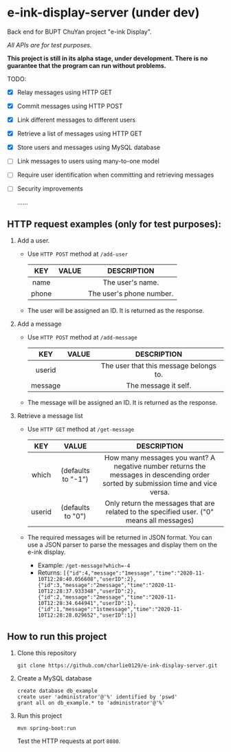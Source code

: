 # e-ink-display-server (under dev)

Back end for BUPT ChuYan project "e-ink Display".

*All APIs are for test purposes.*

**This project is still in its alpha stage,  under development. There is no guarantee that the program can run without problems.**

 TODO:

- [x] Relay messages using HTTP GET

- [x] Commit messages using HTTP POST

- [x] Link different messages to different users

- [x] Retrieve a list of messages using HTTP GET

- [x] Store users and messages using MySQL database

- [ ] Link messages to users using many-to-one model

- [ ] Require user identification when committing and retrieving messages

- [ ] Security improvements

  ......



## HTTP request examples (only for test purposes):

1. Add a user.

   - Use `HTTP POST` method at `/add-user`

     |  KEY  | VALUE |       DESCRIPTION        |
     | :---: | :---: | :----------------------: |
     | name  |       |     The user's name.     |
     | phone |       | The user's phone number. |
   
   - The user will be assigned an ID. It is returned as the response.
   
2. Add a message

   - Use `HTTP POST` method at `/add-message`

     |   KEY   | VALUE |              DESCRIPTION               |
     | :-----: | :---: | :------------------------------------: |
     | userid  |       | The user that this message belongs to. |
     | message |       |          The message it self.          |

   - The message will be assigned an ID. It is returned as the response.

3. Retrieve a message list
   - Use `HTTP GET` method at `/get-message`
   
     |  KEY   |       VALUE        |                         DESCRIPTION                          |
     | :----: | :----------------: | :----------------------------------------------------------: |
     | which  | (defaults to "-1") | How many messages you want? A negative number returns the messages in descending order sorted by submission time and vice versa. |
     | userid | (defaults to "0")  | Only return the messages that are related to the specified user. ("0" means all messages) |
   
   - The required messages will be returned in JSON format. You can use a JSON parser to parse the messages and display them on the e-ink display.
     - Example: `/get-message?which=-4`
     - Returns: `[{"id":4,"message":"1message","time":"2020-11-10T12:28:40.056608","userID":2},{"id":3,"message":"2message","time":"2020-11-10T12:28:37.933348","userID":2},{"id":2,"message":"2message","time":"2020-11-10T12:28:34.644941","userID":1},{"id":1,"message":"1stmessage","time":"2020-11-10T12:28:28.029652","userID":1}]`



## How to run this project

1. Clone this repository

   `git clone https://github.com/charlie0129/e-ink-display-server.git`

2. Create a MySQL database

   ```mssql
   create database db_example
   create user 'administrator'@'%' identified by 'pswd'
   grant all on db_example.* to 'administrator'@'%'
   ```

3. Run this project

   `mvn spring-boot:run`

   Test the HTTP requests at port `8080`.